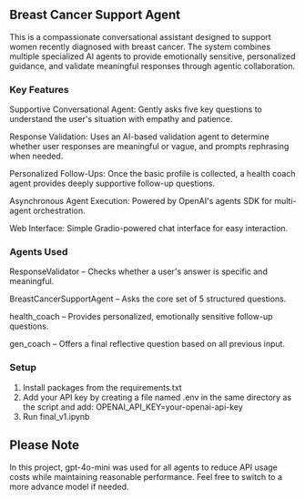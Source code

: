 ##  Breast Cancer Support Agent

This is a compassionate conversational assistant designed to support women recently diagnosed with breast cancer. The system combines multiple specialized AI agents to provide emotionally sensitive, personalized guidance, and validate meaningful responses through agentic collaboration.



###  Key Features

Supportive Conversational Agent: Gently asks five key questions to understand the user's situation with empathy and patience.

Response Validation: Uses an AI-based validation agent to determine whether user responses are meaningful or vague, and prompts rephrasing when needed.

Personalized Follow-Ups: Once the basic profile is collected, a health coach agent provides deeply supportive follow-up questions.

Asynchronous Agent Execution: Powered by OpenAI's agents SDK for multi-agent orchestration.

Web Interface: Simple Gradio-powered chat interface for easy interaction.



###  Agents Used

ResponseValidator – Checks whether a user's answer is specific and meaningful.

BreastCancerSupportAgent – Asks the core set of 5 structured questions.

health_coach – Provides personalized, emotionally sensitive follow-up questions.

gen_coach – Offers a final reflective question based on all previous input.



###  Setup

1. Install packages from the requirements.txt
2. Add your API key by creating a file named .env in the same directory as the script and add: OPENAI_API_KEY=your-openai-api-key
3. Run final_v1.ipynb


## Please Note
In this project, gpt-4o-mini was used for all agents to reduce API usage costs while maintaining reasonable performance. Feel free to switch to a more advance model if needed.
